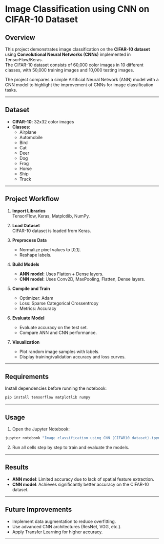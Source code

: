 # Image Classification using CNN on CIFAR-10 Dataset

## Overview
This project demonstrates image classification on the **CIFAR-10 dataset** using **Convolutional Neural Networks (CNNs)** implemented in TensorFlow/Keras.  
The CIFAR-10 dataset consists of 60,000 color images in 10 different classes, with 50,000 training images and 10,000 testing images.

The project compares a simple Artificial Neural Network (ANN) model with a CNN model to highlight the improvement of CNNs for image classification tasks.

---

## Dataset
- **CIFAR-10**: 32x32 color images
- **Classes**:
  - Airplane
  - Automobile
  - Bird
  - Cat
  - Deer
  - Dog
  - Frog
  - Horse
  - Ship
  - Truck

---

## Project Workflow
1. **Import Libraries**  
   TensorFlow, Keras, Matplotlib, NumPy.

2. **Load Dataset**  
   CIFAR-10 dataset is loaded from Keras.

3. **Preprocess Data**  
   - Normalize pixel values to [0,1].  
   - Reshape labels.

4. **Build Models**  
   - **ANN model**: Uses Flatten + Dense layers.  
   - **CNN model**: Uses Conv2D, MaxPooling, Flatten, Dense layers.

5. **Compile and Train**  
   - Optimizer: Adam  
   - Loss: Sparse Categorical Crossentropy  
   - Metrics: Accuracy  

6. **Evaluate Model**  
   - Evaluate accuracy on the test set.  
   - Compare ANN and CNN performance.

7. **Visualization**  
   - Plot random image samples with labels.  
   - Display training/validation accuracy and loss curves.

---

## Requirements
Install dependencies before running the notebook:
```bash
pip install tensorflow matplotlib numpy
```

---

## Usage
1. Open the Jupyter Notebook:
```bash
jupyter notebook "Image classification using CNN (CIFAR10 dataset).ipynb"
```

2. Run all cells step by step to train and evaluate the models.

---

## Results
- **ANN model**: Limited accuracy due to lack of spatial feature extraction.  
- **CNN model**: Achieves significantly better accuracy on the CIFAR-10 dataset.

---

## Future Improvements
- Implement data augmentation to reduce overfitting.  
- Use advanced CNN architectures (ResNet, VGG, etc.).  
- Apply Transfer Learning for higher accuracy.  

---

